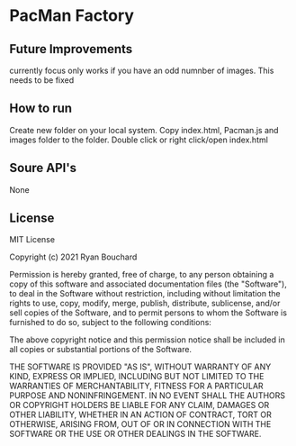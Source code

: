 <h1>PacMan Factory</h1>
<h2>Future Improvements</h2>
currently focus only works if you have an odd numnber of images. This needs to be fixed
<h2>How to run</h2>
Create new folder on your local system. Copy index.html, Pacman.js and images folder to the folder. Double click or right click/open index.html
<h2>Soure API's</h2>
None
<h2>License</h2>
MIT License

Copyright (c) 2021 Ryan Bouchard

Permission is hereby granted, free of charge, to any person obtaining a copy
of this software and associated documentation files (the "Software"), to deal
in the Software without restriction, including without limitation the rights
to use, copy, modify, merge, publish, distribute, sublicense, and/or sell
copies of the Software, and to permit persons to whom the Software is
furnished to do so, subject to the following conditions:

The above copyright notice and this permission notice shall be included in all
copies or substantial portions of the Software.

THE SOFTWARE IS PROVIDED "AS IS", WITHOUT WARRANTY OF ANY KIND, EXPRESS OR
IMPLIED, INCLUDING BUT NOT LIMITED TO THE WARRANTIES OF MERCHANTABILITY,
FITNESS FOR A PARTICULAR PURPOSE AND NONINFRINGEMENT. IN NO EVENT SHALL THE
AUTHORS OR COPYRIGHT HOLDERS BE LIABLE FOR ANY CLAIM, DAMAGES OR OTHER
LIABILITY, WHETHER IN AN ACTION OF CONTRACT, TORT OR OTHERWISE, ARISING FROM,
OUT OF OR IN CONNECTION WITH THE SOFTWARE OR THE USE OR OTHER DEALINGS IN THE
SOFTWARE.
